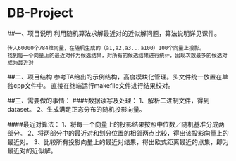 # DB-Project

##一、项目说明
    利用随机算法求解最近对的近似解问题，算法说明详见课件。

    传入60000个784维向量，在随机生成的（a1,a2,a3...a100）100个向量上投影。
    找到每一个向量上的最近对作为候选结果，对所有的候选结果进行统计，出现次数最多的候选对成为最近对

##二、项目结构
    参考TA给出的示例结构，高度模块化管理。头文件统一放置在单独cpp文件中。
    直接在终端运行makefile文件进行结果校对。

##三、需要做的事情：
####数据读写及处理：
    1、解析二进制文件，得到dataset。
    2、生成满足正态分布的随机投影向量。

####最近对算法：
    1、将每一个向量上的投影结果按照中位数／随机基准分成两部分。
    2、将两部分中的最近对和划分位置的相邻两点比较，得出该投影向量上的最近对。
    3、比较所有投影向量上的最近对结果，得出欧式距离最近的点集，即为最近对的近似解。
